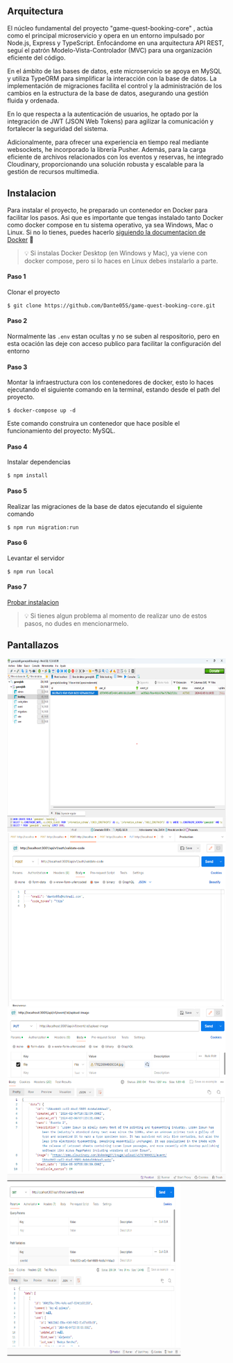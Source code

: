 ## Arquitectura

El núcleo fundamental del proyecto "game-quest-booking-core" , actúa como el principal microservicio y opera en un entorno impulsado por Node.js, Express y TypeScript. Enfocándome en una arquitectura API REST, seguí el patrón Modelo-Vista-Controlador (MVC) para una organización eficiente del código.

En el ámbito de las bases de datos, este microservicio se apoya en MySQL y utiliza TypeORM para simplificar la interacción con la base de datos. La implementación de migraciones facilita el control y la administración de los cambios en la estructura de la base de datos, asegurando una gestión fluida y ordenada.

En lo que respecta a la autenticación de usuarios, he optado por la integración de JWT (JSON Web Tokens) para agilizar la comunicación y fortalecer la seguridad del sistema.

Adicionalmente, para ofrecer una experiencia en tiempo real mediante websockets, he incorporado la librería Pusher. Además, para la carga eficiente de archivos relacionados con los eventos y reservas, he integrado Cloudinary, proporcionando una solución robusta y escalable para la gestión de recursos multimedia.

## Instalacion

Para instalar el proyecto, he preparado un contenedor en Docker para facilitar los pasos. Asi que es importante que tengas instalado tanto Docker como docker compose en tu sistema operativo, ya sea Windows, Mac o Linux. Si no lo tienes, puedes hacerlo [siguiendo la documentacion de Docker](https://docs.docker.com/engine/install/) 🐋

<blockquote>
<span>
💡
</span>
<span>
Si instalas Docker Desktop (en Windows y Mac), ya viene con docker compose, pero si lo haces en Linux debes instalarlo a parte.
</span>
</blockquote>

#### Paso 1

Clonar el proyecto

```
$ git clone https://github.com/Dante05S/game-quest-booking-core.git
```

#### Paso 2

Normalmente las `.env` estan ocultas y no se suben al respositorio, pero en esta ocación las deje con acceso publico para facilitar la configuración del entorno

#### Paso 3

Montar la infraestructura con los contenedores de docker, esto lo haces ejecutando el siguiente comando en la terminal, estando desde el path del proyecto.

```
$ docker-compose up -d
```

Este comando construira un contenedor que hace posible el funcionamiento del proyecto: MySQL.

#### Paso 4

Instalar dependencias

```
$ npm install
```

#### Paso 5

Realizar las migraciones de la base de datos ejecutando el siguiente comando

```
$ npm run migration:run
```

#### Paso 6

Levantar el servidor

```
$ npm run local
```

#### Paso 7

[Probar instalacion](http://localhost:3001)

<blockquote>
<span>
💡
</span>
<span>
Si tienes algun problema al momento de realizar uno de estos pasos, no dudes en mencionarmelo.
</span>
</blockquote>

## Pantallazos

<img width="1000" height="400" src="/public/1.png">
<br/>
<img width="1000" height="400" src="/public/2.png">
<br/>
<img width="1000" height="400" src="/public/3.png">
<br/>
<img width="400" height="400" src="/public/4.png">
